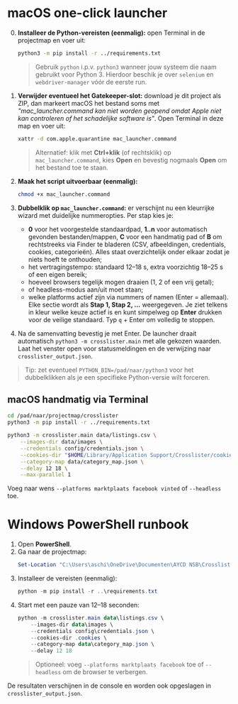 # macOS one-click launcher

0. **Installeer de Python-vereisten (eenmalig):** open Terminal in de projectmap en voer uit:
   ```bash
   python3 -m pip install -r ../requirements.txt
   ```
   > Gebruik `python` i.p.v. `python3` wanneer jouw systeem die naam gebruikt voor Python 3. Hierdoor beschik je over `selenium` en `webdriver-manager` vóór de eerste run.

1. **Verwijder eventueel het Gatekeeper-slot:** download je dit project als ZIP, dan markeert macOS het bestand soms met *"mac_launcher.command kan niet worden geopend omdat Apple niet kan controleren of het schadelijke software is"*. Open Terminal in deze map en voer uit:
   ```bash
   xattr -d com.apple.quarantine mac_launcher.command
   ```
   > Alternatief: klik met **Ctrl+klik** (of rechtsklik) op `mac_launcher.command`, kies **Open** en bevestig nogmaals **Open** om het bestand toe te staan.
2. **Maak het script uitvoerbaar (eenmalig):**
   ```bash
   chmod +x mac_launcher.command
   ```
3. **Dubbelklik op `mac_launcher.command`:** er verschijnt nu een kleurrijke wizard met duidelijke nummeropties. Per stap kies je:
   - **0** voor het voorgestelde standaardpad, **1..n** voor automatisch gevonden bestanden/mappen, **C** voor een handmatig pad of **B** om rechtstreeks via Finder te bladeren (CSV, afbeeldingen, credentials, cookies, categorieën). Alles staat overzichtelijk onder elkaar zodat je niets hoeft te onthouden;
   - het vertragingstempo: standaard 12–18 s, extra voorzichtig 18–25 s of een eigen bereik;
   - hoeveel browsers tegelijk mogen draaien (1, 2 of een vrij getal);
   - of headless-modus aan/uit moet staan;
   - welke platforms actief zijn via nummers of namen (Enter = allemaal).
   Elke sectie wordt als **Stap 1, Stap 2, ...** weergegeven. Je ziet telkens in kleur welke keuze actief is en kunt simpelweg op **Enter** drukken voor de veilige standaard. Typ `q` + Enter om volledig te stoppen.
4. Na de samenvatting bevestig je met Enter. De launcher draait automatisch `python3 -m crosslister.main` met alle gekozen waarden. Laat het venster open voor statusmeldingen en de verwijzing naar `crosslister_output.json`.

> Tip: zet eventueel `PYTHON_BIN=/pad/naar/python3` voor het dubbelklikken als je een specifieke Python-versie wilt forceren.

## macOS handmatig via Terminal

```bash
cd /pad/naar/projectmap/crosslister
python3 -m pip install -r ../requirements.txt

python3 -m crosslister.main data/listings.csv \
    --images-dir data/images \
    --credentials config/credentials.json \
    --cookies-dir "$HOME/Library/Application Support/Crosslister/cookies" \
    --category-map data/category_map.json \
    --delay 12 18 \
    --max-parallel 1
```

Voeg naar wens `--platforms marktplaats facebook vinted` of `--headless` toe.

# Windows PowerShell runbook

1. Open **PowerShell**.
2. Ga naar de projectmap:
   ```powershell
   Set-Location "C:\Users\aschi\OneDrive\Documenten\AYCD NSB\Crosslist\crosslist\crosslister"
   ```
3. Installeer de vereisten (eenmalig):
   ```powershell
   python -m pip install -r ..\requirements.txt
   ```
4. Start met een pauze van 12–18 seconden:
   ```powershell
   python -m crosslister.main data\listings.csv \
       --images-dir data\images \
       --credentials config\credentials.json \
       --cookies-dir .cookies \
       --category-map data\category_map.json \
       --delay 12 18
   ```
   > Optioneel: voeg `--platforms marktplaats facebook` toe of `--headless` om de browser te verbergen.

De resultaten verschijnen in de console en worden ook opgeslagen in `crosslister_output.json`.

